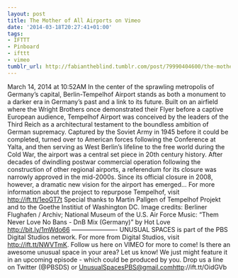 ```yaml
---
layout: post
title: The Mother of All Airports on Vimeo
date: '2014-03-18T20:27:41+01:00'
tags:
- IFTTT
- Pinboard
- ifttt
- vimeo
tumblr_url: http://fabiantheblind.tumblr.com/post/79990404600/the-mother-of-all-airports-on-vimeo
---
```

March 14, 2014 at 10:52AM
In the center of the sprawling metropolis of Germany’s capital, Berlin-Tempelhof Airport stands as both a monument to a darker era in Germany’s past and a link to its future. Built on an airfield where the Wright Brothers once demonstrated their Flyer before a captive European audience, Tempelhof Airport was conceived by the leaders of the Third Reich as a architectural testament to the boundless ambition of German supremacy. Captured by the Soviet Army in 1945 before it could be completed, turned over to American forces following the Conference at Yalta, and then serving as West Berlin’s lifeline to the free world during the Cold War, the airport was a central set piece in 20th century history. After decades of dwindling postwar commercial operation following the construction of other regional airports, a referendum for its closure was narrowly approved in the mid-2000s. Since its official closure in 2008, however, a dramatic new vision for the airport has emerged… For more information about the project to repurpose Tempelhof, visit http://ift.tt/1eoGT7t Special thanks to Martin Pallgen of Tempelhof Projekt and to the Goethe Institiut of Washington DC. Image credits: Berliner Flughafen / Archiv; National Museum of the U.S. Air Force Music: “Them Never Love No Bans - DnB Mix (Germany)” by Hot Love http://bit.ly/1mWdo66 ———————- UNUSUAL SPACES is part of the PBS Digital Studios network. For more from Digital Studios, visit http://ift.tt/NWVTmK. Follow us here on VIMEO for more to come! Is there an awesome unusual space in your area? Let us know! We just might feature it in an upcoming episode - which could be produced by you. Drop us a line on Twitter (@PBSDS) or UnusualSpacesPBS@gmail.comhttp://ift.tt/OidGVb
